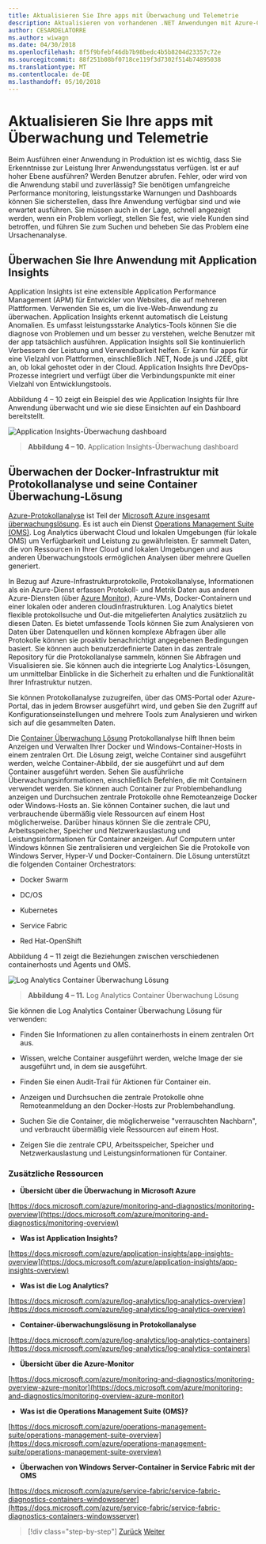 ```yaml
---
title: Aktualisieren Sie Ihre apps mit Überwachung und Telemetrie
description: Aktualisieren von vorhandenen .NET Anwendungen mit Azure-Cloud und Windows-Containern | Aktualisieren Sie Ihre apps mit Überwachung und Telemetrie
author: CESARDELATORRE
ms.author: wiwagn
ms.date: 04/30/2018
ms.openlocfilehash: 8f5f9bfebf46db7b98bedc4b5b8204d23357c72e
ms.sourcegitcommit: 88f251b08bf0718ce119f3d7302f514b74895038
ms.translationtype: MT
ms.contentlocale: de-DE
ms.lasthandoff: 05/10/2018
---
```

# <a name="modernize-your-apps-with-monitoring-and-telemetry"></a>Aktualisieren Sie Ihre apps mit Überwachung und Telemetrie

Beim Ausführen einer Anwendung in Produktion ist es wichtig, dass Sie Erkenntnisse zur Leistung Ihrer Anwendungsstatus verfügen. Ist er auf hoher Ebene ausführen? Werden Benutzer abrufen. Fehler, oder wird von die Anwendung stabil und zuverlässig? Sie benötigen umfangreiche Performance monitoring, leistungsstarke Warnungen und Dashboards können Sie sicherstellen, dass Ihre Anwendung verfügbar sind und wie erwartet ausführen. Sie müssen auch in der Lage, schnell angezeigt werden, wenn ein Problem vorliegt, stellen Sie fest, wie viele Kunden sind betroffen, und führen Sie zum Suchen und beheben Sie das Problem eine Ursachenanalyse.

## <a name="monitor-your-application-with-application-insights"></a>Überwachen Sie Ihre Anwendung mit Application Insights

Application Insights ist eine extensible Application Performance Management (APM) für Entwickler von Websites, die auf mehreren Plattformen. Verwenden Sie es, um die live-Web-Anwendung zu überwachen. Application Insights erkennt automatisch die Leistung Anomalien. Es umfasst leistungsstarke Analytics-Tools können Sie die diagnose von Problemen und um besser zu verstehen, welche Benutzer mit der app tatsächlich ausführen. Application Insights soll Sie kontinuierlich Verbessern der Leistung und Verwendbarkeit helfen. Er kann für apps für eine Vielzahl von Plattformen, einschließlich .NET, Node.js und J2EE, gibt an, ob lokal gehostet oder in der Cloud. Application Insights Ihre DevOps-Prozesse integriert und verfügt über die Verbindungspunkte mit einer Vielzahl von Entwicklungstools.

Abbildung 4 – 10 zeigt ein Beispiel des wie Application Insights für Ihre Anwendung überwacht und wie sie diese Einsichten auf ein Dashboard bereitstellt.

![Application Insights-Überwachung dashboard](./media/image10.png)

> **Abbildung 4 – 10.** Application Insights-Überwachung dashboard

## <a name="monitor-your-docker-infrastructure-with-log-analytics-and-its-container-monitoring-solution"></a>Überwachen der Docker-Infrastruktur mit Protokollanalyse und seine Container Überwachung-Lösung

[Azure-Protokollanalyse](https://docs.microsoft.com/azure/log-analytics/log-analytics-overview) ist Teil der [Microsoft Azure insgesamt überwachungslösung](https://docs.microsoft.com/azure/monitoring-and-diagnostics/monitoring-overview). Es ist auch ein Dienst [Operations Management Suite (OMS)](https://docs.microsoft.com/azure/operations-management-suite/operations-management-suite-overview). Log Analytics überwacht Cloud und lokalen Umgebungen (für lokale OMS) um Verfügbarkeit und Leistung zu gewährleisten. Er sammelt Daten, die von Ressourcen in Ihrer Cloud und lokalen Umgebungen und aus anderen Überwachungstools ermöglichen Analysen über mehrere Quellen generiert.

In Bezug auf Azure-Infrastrukturprotokolle, Protokollanalyse, Informationen als ein Azure-Dienst erfassen Protokoll- und Metrik Daten aus anderen Azure-Diensten (über [Azure Monitor](https://docs.microsoft.com/azure/monitoring-and-diagnostics/monitoring-overview-azure-monitor)), Azure-VMs, Docker-Containern und einer lokalen oder anderen cloudinfrastrukturen. Log Analytics bietet flexible protokollsuche und Out-die mitgelieferten Analytics zusätzlich zu diesen Daten. Es bietet umfassende Tools können Sie zum Analysieren von Daten über Datenquellen und können komplexe Abfragen über alle Protokolle können sie proaktiv benachrichtigt angegebenen Bedingungen basiert. Sie können auch benutzerdefinierte Daten in das zentrale Repository für die Protokollanalyse sammeln, können Sie Abfragen und Visualisieren sie. Sie können auch die integrierte Log Analytics-Lösungen, um unmittelbar Einblicke in die Sicherheit zu erhalten und die Funktionalität Ihrer Infrastruktur nutzen.

Sie können Protokollanalyse zuzugreifen, über das OMS-Portal oder Azure-Portal, das in jedem Browser ausgeführt wird, und geben Sie den Zugriff auf Konfigurationseinstellungen und mehrere Tools zum Analysieren und wirken sich auf die gesammelten Daten.

Die [Container Überwachung Lösung](https://docs.microsoft.com/azure/log-analytics/log-analytics-containers) Protokollanalyse hilft Ihnen beim Anzeigen und Verwalten Ihrer Docker und Windows-Container-Hosts in einem zentralen Ort. Die Lösung zeigt, welche Container sind ausgeführt werden, welche Container-Abbild, der sie ausgeführt und auf dem Container ausgeführt werden. Sehen Sie ausführliche Überwachungsinformationen, einschließlich Befehlen, die mit Containern verwendet werden. Sie können auch Container zur Problembehandlung anzeigen und Durchsuchen zentrale Protokolle ohne Remoteanzeige Docker oder Windows-Hosts an. Sie können Container suchen, die laut und verbrauchende übermäßig viele Ressourcen auf einem Host möglicherweise. Darüber hinaus können Sie die zentrale CPU, Arbeitsspeicher, Speicher und Netzwerkauslastung und Leistungsinformationen für Container anzeigen. Auf Computern unter Windows können Sie zentralisieren und vergleichen Sie die Protokolle von Windows Server, Hyper-V und Docker-Containern. Die Lösung unterstützt die folgenden Container Orchestrators:

-   Docker Swarm

-   DC/OS

-   Kubernetes

-   Service Fabric

-   Red Hat-OpenShift

Abbildung 4 – 11 zeigt die Beziehungen zwischen verschiedenen containerhosts und Agents und OMS.

![Log Analytics Container Überwachung Lösung](./media/image11.png)

> **Abbildung 4 – 11.** Log Analytics Container Überwachung Lösung

Sie können die Log Analytics Container Überwachung Lösung für verwenden:

-   Finden Sie Informationen zu allen containerhosts in einem zentralen Ort aus.

-   Wissen, welche Container ausgeführt werden, welche Image der sie ausgeführt und, in dem sie ausgeführt.

-   Finden Sie einen Audit-Trail für Aktionen für Container ein.

-   Anzeigen und Durchsuchen die zentrale Protokolle ohne Remoteanmeldung an den Docker-Hosts zur Problembehandlung.

-   Suchen Sie die Container, die möglicherweise "verrauschten Nachbarn", und verbraucht übermäßig viele Ressourcen auf einem Host.

-   Zeigen Sie die zentrale CPU, Arbeitsspeicher, Speicher und Netzwerkauslastung und Leistungsinformationen für Container.

### <a name="additional-resources"></a>Zusätzliche Ressourcen

-   **Übersicht über die Überwachung in Microsoft Azure**

[https://docs.microsoft.com/azure/monitoring-and-diagnostics/monitoring-overview](https://docs.microsoft.com/azure/monitoring-and-diagnostics/monitoring-overview)

-   **Was ist Application Insights?**

[https://docs.microsoft.com/azure/application-insights/app-insights-overview](https://docs.microsoft.com/azure/application-insights/app-insights-overview)

-   **Was ist die Log Analytics?**

[https://docs.microsoft.com/azure/log-analytics/log-analytics-overview](https://docs.microsoft.com/azure/log-analytics/log-analytics-overview)

-   **Container-überwachungslösung in Protokollanalyse**

[https://docs.microsoft.com/azure/log-analytics/log-analytics-containers](https://docs.microsoft.com/azure/log-analytics/log-analytics-containers)

-   **Übersicht über die Azure-Monitor**

[https://docs.microsoft.com/azure/monitoring-and-diagnostics/monitoring-overview-azure-monitor](https://docs.microsoft.com/azure/monitoring-and-diagnostics/monitoring-overview-azure-monitor)

-   **Was ist die Operations Management Suite (OMS)?**

[https://docs.microsoft.com/azure/operations-management-suite/operations-management-suite-overview](https://docs.microsoft.com/azure/operations-management-suite/operations-management-suite-overview)

-   **Überwachen von Windows Server-Container in Service Fabric mit der OMS**

[https://docs.microsoft.com/azure/service-fabric/service-fabric-diagnostics-containers-windowsserver](https://docs.microsoft.com/azure/service-fabric/service-fabric-diagnostics-containers-windowsserver)

>[!div class="step-by-step"]
[Zurück](build-resilient-services-ready-for-the-cloud-embrace-transient-failures-in-the-cloud.md)
[Weiter](modernize-your-apps-lifecycle-with-ci-cd-pipelines-and-devops-tools-in-the-cloud.md)
